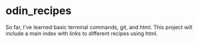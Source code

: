 # odin_recipes
So far, I've learned basic terminal commands, git, and html. This project will include a main index with links to different recipes using html.
